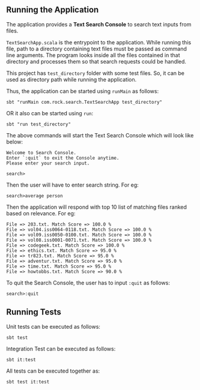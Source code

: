 ## Running the Application
The application provides a **Text Search Console** to search text inputs from files.

`TextSearchApp.scala` is the entrypoint to the application. While running this file, path to a directory containing text 
files must be passed as command line arguments. The program looks inside all the files contained in that directory
and processes them so that search requests could be handled.

This project has `test_directory` folder with some test files. So, it can be used as directory path while running the
application.

Thus, the application can be started using `runMain` as follows:

```
sbt "runMain com.rock.search.TextSearchApp test_directory"
```

OR it also can be started using `run`:

```
sbt "run test_directory"
```

The above commands will start the Text Search Console which will look like below:

```
Welcome to Search Console.
Enter `:quit` to exit the Console anytime.
Please enter your search input.

search>
```

Then the user will have to enter search string. For eg:

```
search>average person
```

Then the application will respond with top 10 list of matching files ranked based on relevance. 
For eg:

```
File => 203.txt. Match Score => 100.0 %
File => vol04.iss0064-0118.txt. Match Score => 100.0 %
File => vol09.iss0050-0100.txt. Match Score => 100.0 %
File => vol08.iss0001-0071.txt. Match Score => 100.0 %
File => codegeek.txt. Match Score => 100.0 %
File => ethics.txt. Match Score => 95.0 %
File => tr823.txt. Match Score => 95.0 %
File => adventur.txt. Match Score => 95.0 %
File => time.txt. Match Score => 95.0 %
File => howtobbs.txt. Match Score => 90.0 %
```

To quit the Search Console, the user has to input `:quit` as follows:
```
search>:quit
```

## Running Tests

Unit tests can be executed as follows:
```
sbt test
```

Integration Test can be executed as follows:
```
sbt it:test
```

All tests can be executed together as:
```
sbt test it:test
```
